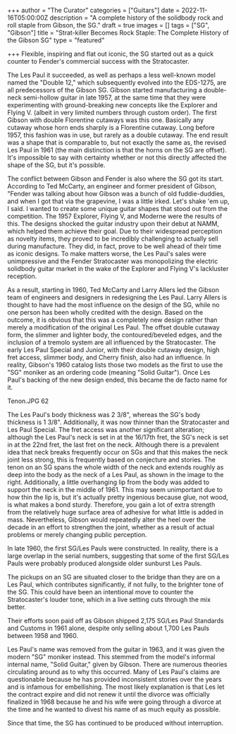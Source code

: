 +++
author = "The Curator"
categories = ["Guitars"]
date = 2022-11-16T05:00:00Z
description = "A complete history of the solidbody rock and roll staple from Gibson, the SG."
draft = true
images = []
tags = ["SG", "Gibson"]
title = "Strat-killer Becomes Rock Staple: The Complete History of the Gibson SG"
type = "featured"

+++
Flexible, inspiring and flat out iconic, the SG started out as a quick counter to Fender's commercial success with the Stratocaster.

The Les Paul it succeeded, as well as perhaps a less well-known model named the "Double 12," which subsequently evolved into the EDS-1275, are all predecessors of the Gibson SG. Gibson started manufacturing a double-neck semi-hollow guitar in late 1957, at the same time that they were experimenting with ground-breaking new concepts like the Explorer and Flying V. (albeit in very limited numbers through custom order). The first Gibson with double Florentine cutaways was this one. Basically any cutaway whose horn ends sharply is a Florentine cutaway. Long before 1957, this fashion was in use, but rarely as a double cutaway. The end result was a shape that is comparable to, but not exactly the same as, the revised Les Paul in 1961 (the main distinction is that the horns on the SG are offset). It's impossible to say with certainty whether or not this directly affected the shape of the SG, but it's possible.

The conflict between Gibson and Fender is also where the SG got its start. According to Ted McCarty, an engineer and former president of Gibson, "Fender was talking about how Gibson was a bunch of old fuddie-duddies, and when I got that via the grapevine, I was a little irked. Let's shake 'em up, I said. I wanted to create some unique guitar shapes that stood out from the competition. The 1957 Explorer, Flying V, and Moderne were the results of this. The designs shocked the guitar industry upon their debut at NAMM, which helped them achieve their goal. Due to their widespread perception as novelty items, they proved to be incredibly challenging to actually sell during manufacture. They did, in fact, prove to be well ahead of their time as iconic designs. To make matters worse, the Les Paul's sales were unimpressive and the Fender Stratocaster was monopolizing the electric solidbody guitar market in the wake of the Explorer and Flying V's lackluster reception.

As a result, starting in 1960, Ted McCarty and Larry Allers led the Gibson team of engineers and designers in redesigning the Les Paul. Larry Allers is thought to have had the most influence on the design of the SG, while no one person has been wholly credited with the design. Based on the outcome, it is obvious that this was a completely new design rather than merely a modification of the original Les Paul. The offset double cutaway form, the slimmer and lighter body, the contoured/beveled edges, and the inclusion of a tremolo system are all influenced by the Stratocaster. The early Les Paul Special and Junior, with their double cutaway design, high fret access, slimmer body, and Cherry finish, also had an influence. In reality, Gibson's 1960 catalog lists those two models as the first to use the "SG" moniker as an ordering code (meaning "Solid Guitar"). Once Les Paul's backing of the new design ended, this became the de facto name for it.

Tenon.JPG 62

The Les Paul's body thickness was 2 3/8", whereas the SG's body thickness is 1 3/8". Additionally, it was now thinner than the Stratocaster and Les Paul Special. The fret access was another significant alteration; although the Les Paul's neck is set in at the 16/17th fret, the SG's neck is set in at the 22nd fret, the last fret on the neck. Although there is a prevalent idea that neck breaks frequently occur on SGs and that this makes the neck joint less strong, this is frequently based on conjecture and stories. The tenon on an SG spans the whole width of the neck and extends roughly as deep into the body as the neck of a Les Paul, as shown in the image to the right. Additionally, a little overhanging lip from the body was added to support the neck in the middle of 1961. This may seem unimportant due to how thin the lip is, but it's actually pretty ingenious because glue, not wood, is what makes a bond sturdy. Therefore, you gain a lot of extra strength from the relatively huge surface area of adhesive for what little is added in mass. Nevertheless, Gibson would repeatedly alter the heel over the decade in an effort to strengthen the joint, whether as a result of actual problems or merely changing public perception.

In late 1960, the first SG/Les Pauls were constructed. In reality, there is a large overlap in the serial numbers, suggesting that some of the first SG/Les Pauls were probably produced alongside older sunburst Les Pauls.

The pickups on an SG are situated closer to the bridge than they are on a Les Paul, which contributes significantly, if not fully, to the brighter tone of the SG. This could have been an intentional move to counter the Stratocaster's louder tone, which in a live setting cuts through the mix better.

Their efforts soon paid off as Gibson shipped 2,175 SG/Les Paul Standards and Customs in 1961 alone, despite only selling about 1,700 Les Pauls between 1958 and 1960.

Les Paul's name was removed from the guitar in 1963, and it was given the modern "SG" moniker instead. This stemmed from the model's informal internal name, "Solid Guitar," given by Gibson. There are numerous theories circulating around as to why this occurred. Many of Les Paul's claims are questionable because he has provided inconsistent stories over the years and is infamous for embellishing. The most likely explanation is that Les let the contract expire and did not renew it until the divorce was officially finalized in 1968 because he and his wife were going through a divorce at the time and he wanted to divest his name of as much equity as possible.

Since that time, the SG has continued to be produced without interruption.